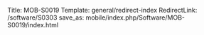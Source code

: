 Title: MOB-S0019
Template: general/redirect-index
RedirectLink: /software/S0303
save_as: mobile/index.php/Software/MOB-S0019/index.html